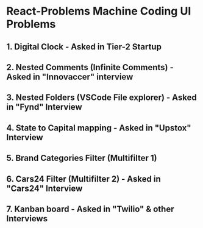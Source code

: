 # React-Problems Machine Coding UI Problems
## 1. Digital Clock - Asked in Tier-2 Startup 
## 2. Nested Comments (Infinite Comments) - Asked in "Innovaccer" interview
## 3. Nested Folders (VSCode File explorer) - Asked in "Fynd" Interview
## 4. State to Capital mapping - Asked in "Upstox" Interview
## 5. Brand Categories Filter (Multifilter 1) 
## 6. Cars24 Filter (Multifilter 2) - Asked in "Cars24" Interview
## 7. Kanban board - Asked in "Twilio" & other Interviews

